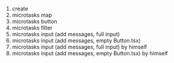1. create
2. microtasks map
3. microtasks button
4. microtasks filter
5. microtasks input (add messages, full  input) 
6. microtasks input (add messages, empty Button.tsx)
7. microtasks input (add messages, full input) by himself 
8. microtasks input (add messages, empty Button.tsx) by himself




